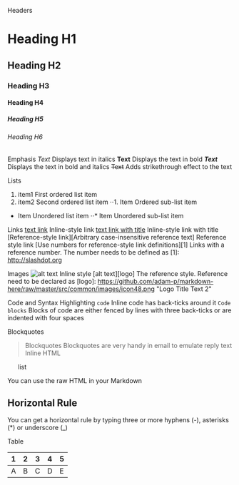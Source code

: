 Headers
# Heading H1
## Heading H2
### Heading H3
#### Heading H4
##### Heading H5
###### Heading H6

Emphasis
_Text_
Displays text in italics
**Text**
Displays the text in bold
**_Text_**
Displays the text in bold and italics
~~Text~~
Adds strikethrough effect to the text


Lists
1. item1
First ordered list item
2. item2
Second ordered list item
⋅⋅1. Item
Ordered sub-list item
* Item
Unordered list item
⋅⋅* Item
Unordered sub-list item


Links
[text link](https://duckduckgo.com)
Inline-style link
[text link with title](https://duckduckgo.com "DDG Home")
Inline-style link with title
[Reference-style link][Arbitrary case-insensitive reference text]
Reference style link
[Use numbers for reference-style link definitions][1]
Links with a reference number. The number needs to be defined as [1]: http://slashdot.org


Images
![alt text](https://github.com/n48.png "Logo Title")
Inline style
[alt text][logo]
The reference style. Reference need to be declared as [logo]: https://github.com/adam-p/markdown-here/raw/master/src/common/images/icon48.png "Logo Title Text 2"


Code and Syntax Highlighting
`code`
Inline code has back-ticks around it
``` Code blocks ```
Blocks of code are either fenced by lines with three back-ticks or are indented with four spaces


Blockquotes
> Blockquotes
Blockquotes are very handy in email to emulate reply text
Inline HTML
<ul>list</ul>
You can use the raw HTML in your Markdown


Horizontal Rule
---
You can get a horizontal rule by typing three or more hyphens (-), asterisks (*) or underscore (_)


Table

|  1  |  2  |  3  |  4  |  5  |
| --- | --- | --- | --- | --- |
|  A  |  B  |  C  |  D  |  E  |

